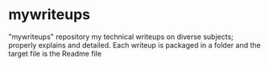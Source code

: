 # mywriteups
"mywriteups" repository my technical writeups on diverse subjects; properly explains and detailed. Each writeup is packaged in a folder and the target file is the Readme file
